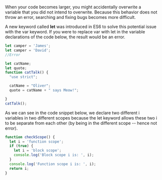 When your code becomes larger, you might accidentally overwrite a variable that you did not intend to overwrite. Because this behavior does not throw an error, searching and fixing bugs becomes more difficult.

A new keyword called **let** was introduced in ES6 to solve this potential issue with the var keyword. 
If you were to replace var with let in the variable declarations of the code below, the result would be an error.
```js
let camper = 'James';
let camper = 'David';
//Error
```

```js
let catName;
let quote;
function catTalk() {
  "use strict";

  catName = "Oliver";
  quote = catName + " says Meow!";

}
catTalk();
```
As we can see in the code snippet below, we declare two different i variables in two different scopes because the let keyword allows these two i to be separate from each other (by being in the different scope -- hence not error).

```js
function checkScope() {
  let i = 'function scope';
  if (true) {
    let i = 'block scope';
    console.log('Block scope i is: ', i);
  }
  console.log('Function scope i is: ', i);
  return i;
}
```
